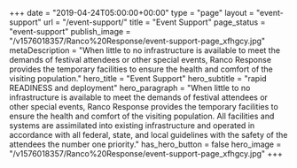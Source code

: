 +++
date = "2019-04-24T05:00:00+00:00"
type = "page"
layout = "event-support"
url = "/event-support/"
title = "Event Support"
page_status = "event-support"
publish_image = "/v1576018357/Ranco%20Response/event-support-page_xfhgcy.jpg"
metaDescription = "When little to no infrastructure is available to meet the demands of festival attendees or other special events, Ranco Response provides the temporary facilities to ensure the health and comfort of the visiting population."
hero_title = "Event Support"
hero_subtitle = "rapid READINESS and deployment"
hero_paragraph = "When little to no infrastructure is available to meet the demands of festival attendees or other special events, Ranco Response provides the temporary facilities to ensure the health and comfort of the visiting population. All facilities and systems are assimilated into existing infrastructure and operated in accordance with all federal, state, and local guidelines with the safety of the attendees the number one priority."
has_hero_button = false
hero_image = "/v1576018357/Ranco%20Response/event-support-page_xfhgcy.jpg"
+++